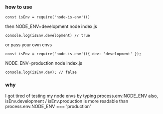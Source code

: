 ### how to use
```
const isEnv = require('node-is-env')()
```
then NODE_ENV=development node index.js
```
console.log(isEnv.development) // true
```
or pass your own envs
```
const isEnv = require('node-is-env')({ dev: 'development' });
```
NODE_ENV=production node index.js
```
console.log(isEnv.dev); // false
```

### why
I got tired of testing my node envs by typing process.env.NODE_ENV
also, isEnv.development / isEnv.production is more readable than process.env.NODE_ENV === 'production'
